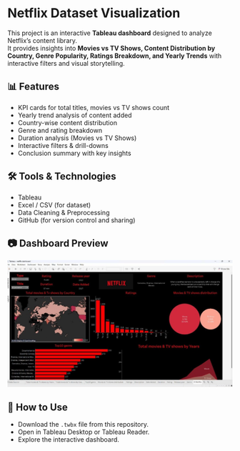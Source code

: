 # Netflix Dataset Visualization
This project is an interactive **Tableau dashboard** designed to analyze Netflix’s content library.  
It provides insights into **Movies vs TV Shows, Content Distribution by Country, Genre Popularity, Ratings Breakdown, and Yearly Trends** with interactive filters and visual storytelling.

## 📊 Features
- KPI cards for total titles, movies vs TV shows count
- Yearly trend analysis of content added
- Country-wise content distribution
- Genre and rating breakdown
- Duration analysis (Movies vs TV Shows)
- Interactive filters & drill-downs
- Conclusion summary with key insights

## 🛠 Tools & Technologies
- Tableau
- Excel / CSV (for dataset)
- Data Cleaning & Preprocessing
- GitHub (for version control and sharing)

## 📷 Dashboard Preview
![Dashboard Screenshot](Tableau%20Dashboard%20image.png)

## 📂 How to Use
- Download the `.twbx` file from this repository.
- Open in Tableau Desktop or Tableau Reader.
- Explore the interactive dashboard.
